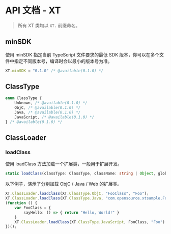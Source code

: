 # API 文档 - XT

> 所有 XT 类均以 ```XT.``` 前缀命名。

## minSDK

使用 minSDK 指定当前 TypeScript 文件要求的最低 SDK 版本，你可以在多个文件中指定不同版本号，编译时会以最小的版本号为准。

```typescript
XT.minSDK = "0.1.0" /* @available(0.1.0) */
```

## ClassType

```typescript
enum ClassType {
    Unknown, /* @available(0.1.0) */
    ObjC, /* @available(0.1.0) */
    Java, /* @available(0.1.0) */
    JavaScript, /* @available(0.1.0) */
} /* @available(0.1.0) */
```

## ClassLoader

### loadClass

使用 loadClass 方法加载一个扩展类，一般用于扩展开发。

```typescript
static loadClass(classType: ClassType, className: string | Object, globalName: string): void /* @available(0.1.0) */
```

以下例子，演示了分别加载 ObjC / Java / Web 的扩展类。

```typescript 
XT.ClassLoader.loadClass(XT.ClassType.ObjC, "FooClass", "Foo");
XT.ClassLoader.loadClass(XT.ClassType.Java, "com.opensource.xtsample.FooClass", "Foo");
(function () {
    var FooClass = {
        sayHello: () => { return "Hello, World!" }
    }
    XT.ClassLoader.loadClass(XT.ClassType.JavaScript, FooClass, "Foo")
})();
```
